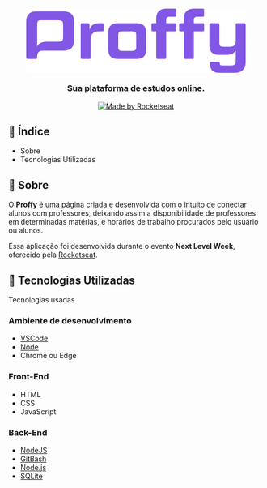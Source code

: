 <h3 align="center">
  <img src="/logo-proffy.png" alt="Proffy">

  Sua plataforma de estudos online.
</h3>

<p align="center">
  <a href="https://rocketseat.com.br">
    <img alt="Made by Rocketseat" src="https://img.shields.io/badge/made%20by-Rocketseat-7519C1">
  </a>
</p>

## :pushpin: Índice

- Sobre
- Tecnologias Utilizadas

## :bookmark: Sobre

O **Proffy** é uma página criada e desenvolvida com o intuito de conectar alunos com professores, deixando assim a disponibilidade de professores em determinadas matérias, e horários de trabalho procurados pelo usuário ou alunos.

Essa aplicação foi desenvolvida durante o evento **Next Level Week**, oferecido pela [Rocketseat](https://www.rocketseat.com.br).

## :rocket: Tecnologias Utilizadas

Tecnologias usadas

### Ambiente de desenvolvimento

  - [VSCode](https://code.visualstudio.com/)
  - [Node ](https://nodejs.org/en/)
  - Chrome ou Edge

### Front-End

  - HTML
  - CSS
  - JavaScript

### Back-End

  - [NodeJS](https://nodejs.org/en/)
  - [GitBash](https://git-scm.com/)
  - [Node.js](https://nodejs.org/en/)
  - [SQLite](https://www.sqlite.org/index.html)